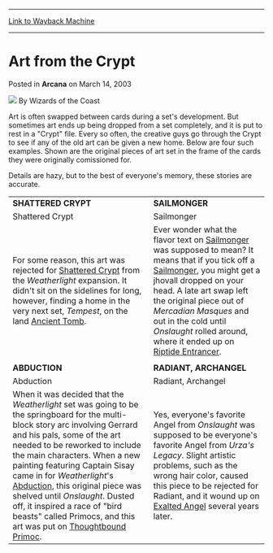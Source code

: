 
---
[Link to Wayback Machine](https://web.archive.org/web/20220704150003/https://magic.wizards.com/en/articles/archive/art-crypt-2003-03-14)

[_metadata_:author]:- "Wizards of the Coast"
[_metadata_:description]:- "Art is often swapped between cards during a set's development. But sometimes art ends up being dropped from a set completely, and it is put to rest in a `Crypt` file. Every so often, the creative guys go through the Crypt to see if any of the old art can be given a new home. Below are four such examples. Shown are the original pieces of art set in the frame of the cards they"
[_metadata_:generator]:- "Drupal 7 (http://drupal.org)"
[_metadata_:node]:- "605351"
[_metadata_:publish_date]:- "2003-03-14"
[_metadata_:source]:- "div-main-content"
[_metadata_:title]:- "Art from the Crypt"
[_metadata_:wayback_capture_timestamp]:- "2022-07-04 15:00:03"
[_metadata_:wayback_raw_url]:- "https://web.archive.org/web/20220704150003id_/https://magic.wizards.com/en/articles/archive/art-crypt-2003-03-14"
[_metadata_:wayback_url]:- "https://magic.wizards.com/en/articles/archive/art-crypt-2003-03-14"
---


Art from the Crypt
==================



 Posted in **Arcana**
 on March 14, 2003 






![](https://media.magic.wizards.com/styles/auth_small/public/images/person/wizards_author.jpg)
By Wizards of the Coast












Art is often swapped between cards during a set's development. But sometimes art ends up being dropped from a set completely, and it is put to rest in a "Crypt" file. Every so often, the creative guys go through the Crypt to see if any of the old art can be given a new home. Below are four such examples. Shown are the original pieces of art set in the frame of the cards they were originally comissioned for.


Details are hazy, but to the best of everyone's memory, these stories are accurate.




|  |  |
| --- | --- |
| **SHATTERED CRYPT** | **SAILMONGER** |
| Shattered Crypt | Sailmonger |
| For some reason, this art was rejected for [Shattered Crypt](javascript:void()) from the *Weatherlight* expansion. It didn't sit on the sidelines for long, however, finding a home in the very next set, *Tempest*, on the land [Ancient Tomb](javascript:void()). | Ever wonder what the flavor text on [Sailmonger](javascript:void()) was supposed to mean? It means that if you tick off a [Sailmonger](javascript:void()), you might get a jhovall dropped on your head. A late art swap left the original piece out of *Mercadian Masques* and out in the cold until *Onslaught* rolled around, where it ended up on [Riptide Entrancer](javascript:void()). |
|  |  |
| **ABDUCTION** | **RADIANT, ARCHANGEL** |
| Abduction | Radiant, Archangel |
| When it was decided that the *Weatherlight* set was going to be the springboard for the multi-block story arc involving Gerrard and his pals, some of the art needed to be reworked to include the main characters. When a new painting featuring Captain Sisay came in for *Weatherlight*'s [Abduction](javascript:void()), this original piece was shelved until *Onslaught*. Dusted off, it inspired a race of "bird beasts" called Primocs, and this art was put on [Thoughtbound Primoc](javascript:void()). | Yes, everyone's favorite Angel from *Onslaught* was supposed to be everyone's favorite Angel from *Urza's Legacy*. Slight artistic problems, such as the wrong hair color, caused this piece to be rejected for Radiant, and it wound up on [Exalted Angel](javascript:void()) several years later. |







